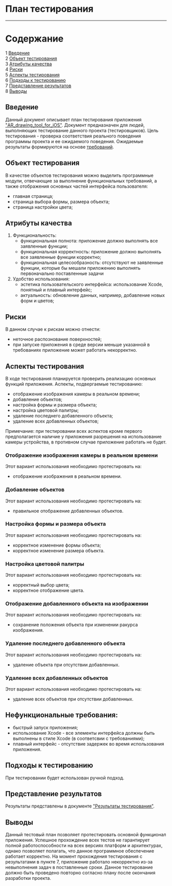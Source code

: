 # План тестирования
---

# Содержание
1 [Введение](#introduction)  
2 [Объект тестирования](#items)  
3 [Атрибуты качества](#quality)  
4 [Риски](#risk)  
5 [Аспекты тестирования](#features)  
6 [Подходы к тестированию](#approach)  
7 [Представление результатов](#pass)  
8 [Выводы](#conclusion)

<a name="introduction"/>

## Введение

Данный документ описывает план тестирования приложения ["AR_drawing_tool_for_iOS"](https://github.com/T1mofi/AR_drawing_tool_for_iOS). Документ предназначен для людей, выполняющих тестирование данного проекта (тестировщиков). Цель тестирования - проверка соответствия реального поведения программы проекта и ее ожидаемого поведения. Ожидаемые результаты формируются на основе [требований](https://github.com/T1mofi/AR_drawing_tool_for_iOS/blob/master/Documents/Software%20Requirements%20Specification.md).

<a name="items"/>

## Объект тестирования

В качестве объектов тестирования можно выделить программные модули, отвечающие за выполнение функциональных требований, а также отображения основных частей интерфейса пользователя:

* главная страница;
* страница выбора формы, размера объекта;
* страница настройки цвета;

<a name="quality"/>

## Атрибуты качества

1. Функциональность:
    - функциональная полнота: приложение должно выполнять все заявленные функции;
    - функциональная корректность: приложение должно выполнять все заявленные функции корректно;
    - функциональная целесообразность: отсутствуют не заявленные функции, которые бы мешали приложению выполнять первоначально поставленные задачи
2. Удобство использования:
    - эстетика пользовательского интерфейса: использование Xcode, понятный и плавный интерфейс;
    - актуальность: обновление данных, например, добавление новых форм и цветов;

<a name="risk"/>

## Риски

В данном случае к рискам можно отнести:
* неточное распознование поверхностей;
* при запуске приложения в среде версии меньше указанной в требованиях приложение может работать некорректно.

<a name="features"/>

## Аспекты тестирования

В ходе тестирования планируется проверить реализацию основных функций приложения. Аспекты, подвергаемые тестированию: 
* отображение изображения камеры в реальном времени;
* добавление объектов;
* настройка формы и размера объекта;
* настройка цветовой палитры;
* удаление последнего добавленного объекта;
* удаление всех добавленных объектов;

Примечание: при тестировании всех аспектов кроме первого предполагается наличие у приложения разрешения на использование камеры устройства, в противном случае приложение работать не будет.

### Отображение изображения камеры в реальном времени
Этот вариант использования необходимо протестировать на:
* отображение изображения в реальном времени.

### Добавление объектов
Этот вариант использования необходимо протестировать на:
* правильное отображение добавленных объектов.

### Настройка формы и размера объекта
Этот вариант использования необходимо протестировать на:
* корректное изменение формы объекта;
* корректное изменение размера объекта.

### Настройка цветовой палитры
Этот вариант использования необходимо протестировать на:
* корректный выбор цвета;
* корректное отображение цвета.

### Отображение добавленного объекта на изображении
Этот вариант использования необходимо протестировать на:
* сохранение положения объекта при изменении ракурса изображения.

### Удаление последнего добавленного объекта
Этот вариант использования необходимо протестировать на:
* удаление объекта при отсутствии добавленных.

### Удаление всех добавленных объектов
Этот вариант использования необходимо протестировать на:
* удаление всех объектов при отсутствии добавленных.

## Нефункциональные требования:
* быстрый запуск приложения;
* использование Xcode - все элементы интерфейса должны быть выполнены в стиле Xcode (в соответсвии с требованиями);
* плавный интерфейс - отсутствие задержек во время использования приложения.

<a name="approach"/>

## Подходы к тестированию

При тестировании будет использован ручной подход.

<a name="pass"/>

## Представление результатов

Результаты представлены  в документе ["Результаты тестирования"](https://github.com/SachkoAlex/quick_store/blob/master/Testing/TestsResults.md).

<a name="conclusion"/>

## Выводы

Данный тестовый план позволяет протестировать основной функционал приложения. Успешное прохождение всех тестов не гарантирует полной работоспособности на всех версиях платформ и архитектурах, однако позволяет полагать, что данное программное обеспечение работает корректно. На момент прохождения тестирования с результатами в пункте 7, приложение работало некорректно из-за невыполнения задач в поставленные сроки. Данное тестирование должно быть проведено повторно согласно плану после окончания разработки проекта.
